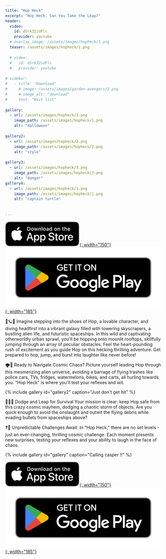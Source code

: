 ```yaml
---
title: "Hop Heck"
excerpt: "Hop Heck: Can You Take the Leap?"
header:
  video:
    id: dSrk32iUFlc
    provider: youtube
  # overlay_image: /assets/images/hopheck/1.png
  teaser: /assets/images/hopheck/1.png
  
  # video:
  #   id: dSrk32iUFlc
  #   provider: youtube

# sidebar:
#   - title: "Download"
#     # image: /assets/images/garden-avengers/2.png
#     # image_alt: "download"
#     text: "Wait list"

gallery:
  - url: /assets/images/hopheck/1.png
    image_path: /assets/images/hopheck/1.png
    alt: "Halloween"

gallery2:
  - url: /assets/images/hopheck/2.png
    image_path: /assets/images/hopheck/2.png
    alt: "style"

gallery3:
  - url: /assets/images/hopheck/3.png
    image_path: /assets/images/hopheck/3.png
    alt: "danger"
gallery4:
  - url: /assets/images/hopheck/1.png
    image_path: /assets/images/hopheck/1.png
    alt: "captain turtle"


---
```

[![AppStore](/assets/images/appstore-badge-black.svg){: width="150"}](https://apps.apple.com/us/app/hop-heck/id6458877308) 
[![PlayStore](/assets/images/google-play-badge.png){: width="185"}](https://play.google.com/store/apps/details?id=com.HippoPenny.HappyHop)

🚀🪐🌃 Imagine stepping into the shoes of Hop, a lovable character, and diving headfirst into a vibrant galaxy filled with towering skyscrapers, a bustling alien life, and futuristic spaceships. In this wild and captivating otherworldly urban sprawl, you'll be hopping onto moonlit rooftops, skillfully jumping through an array of peculiar obstacles. Feel the heart-pounding rush of excitement as you guide Hop on this hecking thrilling adventure. Get prepared to hop, jump, and burst into laughter like never before!

🌪️🚮 Ready to Navigate Cosmic Chaos?
Picture yourself leading Hop through this mesmerizing alien universe, avoiding a barrage of flying trashes like police cars, TVs, fridges, watermelons, bikes, and carts, all hurling towards you. "Hop Heck" is where you'll test your reflexes and wit.

{% include gallery id="gallery2" caption="Just don't get hit" %}


🏃🎯💥 Dodge and Leap for Survival
Your mission is clear: keep Hop safe from this crazy cosmic mayhem, dodging a chaotic storm of objects. Are you quick enough to avoid the onslaught and outwit the flying debris while evading bullets from spaceships above?


❓🤪 Unpredictable Challenges Await:
In "Hop Heck," there are no set levels - just an ever-changing, thrilling cosmic challenge. Each moment presents new surprises, testing your reflexes and your ability to laugh in the face of chaos.

{% include gallery id="gallery" caption="Calling casper !!" %}




[![AppStore](/assets/images/appstore-badge-black.svg){: width="150"}](https://apps.apple.com/us/app/hop-heck/id6458877308) 
[![PlayStore](/assets/images/google-play-badge.png){: width="185"}](https://play.google.com/store/apps/details?id=com.HippoPenny.HappyHop)


